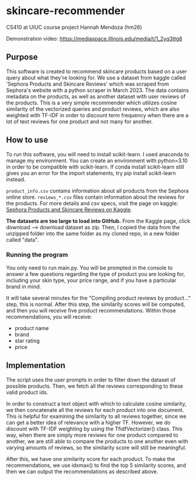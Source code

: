 # skincare-recommender
CS410 at UIUC course project
Hannah Mendoza (hm26)

Demonstration video: https://mediaspace.illinois.edu/media/t/1_2yq3ttg8

## Purpose 

This software is created to recommend skincare products based on a user query about what they're looking for. We use a dataset from kaggle called 'Sephora Products and Skincare Reviews' which was scraped from Sephora's website with a python scraper in March 2023. The data contains metadata on the products, as well as another dataset with user reviews of the products. This is a very simple recommender which utilizes cosine similarity of the vectorized queries and product reviews, which are also weighted with TF-IDF in order to discount term frequency when there are a lot of text reviews for one product and not many for another.

## How to use 

To run this software, you will need to install scikit-learn. I used anaconda to manage my environment. You can create an environment with python=3.10 in order to be compatible with scikit-learn. If conda install scikit-learn still gives you an error for the import statements, try pip install scikit-learn instead.

`product_info.csv` contains information about all products from the Sephora online store.  `reviews_*.csv` files contain information about the reviews for the products. For more details and csv specs, visit the page on kaggle: [Sephora Products and Skincare Reviews on Kaggle](https://www.kaggle.com/datasets/nadyinky/sephora-products-and-skincare-reviews/data). 

**The datasets are too large to load into GitHub.** From the Kaggle page, click download --> download dataset as zip. Then, I copied the data from the unzipped folder into the same folder as my cloned repo, in a new folder called "data".

### Running the program 

You only need to run main.py. You will be prompted in the console to answer a few questions regarding the type of product you are looking for, including your skin type, your price range, and if you have a particular brand in mind. 

It will take several minutes for the "Compiling product reviews by product..." step, this is normal. After this step, the similarity scores will be computed, and then you will receive five product recommendations. Within those recommendations, you will receive: 
* product name
* brand
* star rating
* price

## Implementation 

The script uses the user prompts in order to filter down the dataset of possible products. Then, we fetch all the reviews corresponding to these valid product ids. 

In order to construct a text object with which to calculate cosine similarity, we then concatenate all the reviews for each product into one document. This is helpful for examining the similarity to all reviews together, since we can get a better idea of relevance with a higher TF. However, we do discount with TF-IDF weighting by using the TfidfVectorizer() class. This way, when there are simply more reviews for one product compared to another, we are still able to compare the products to one another even with varying amounts of reviews, so the similarity score will still be meaningful. 

After this, we have one similarity score for each product. To make the recommendations, we use idxmax() to find the top 5 similarity scores, and then we can output the recommendations as described above.
